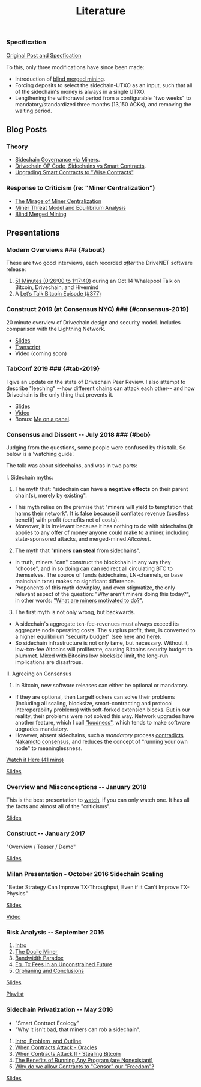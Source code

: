 ﻿---
layout: page
title: Literature
---

### Specification

[Original Post and Specfication](http://www.truthcoin.info/blog/drivechain/)

To this, only three modifications have since been made:

* Introduction of [blind merged mining](http://www.truthcoin.info/blog/blind-merged-mining/).
* Forcing deposits to select the sidechain-UTXO as an input, such that all of the sidechain's money is always in a single UTXO.
* Lengthening the withdrawal period from a configurable "two weeks" to mandatory/standardized three months (13,150 ACKs), and removing the waiting period.


## Blog Posts

### Theory

* [Sidechain Governance via Miners](http://www.truthcoin.info/blog/contracts-oracles-sidechains/).
* [Drivechain OP Code, Sidechains vs Smart Contracts](http://www.truthcoin.info/blog/drivechain-op-code/).
* [Upgrading Smart Contracts to "Wise Contracts"](http://www.truthcoin.info/blog/wise-contracts/).

### Response to Criticism (re: "Miner Centralization")

* [The Mirage of Miner Centralization](http://www.truthcoin.info/blog/mirage-miner-centralization/)
* [Miner Threat Model and Equilibrium Analysis](http://www.truthcoin.info/blog/mining-threat-equilibrium/)
* [Blind Merged Mining](http://www.truthcoin.info/blog/blind-merged-mining/)



## Presentations

### Modern Overviews ### {#about}

These are two good interviews, each recorded *after* the DriveNET software release:

1. [51 Minutes (0:26:00 to 1:17:40)](https://www.youtube.com/embed/VmN6riYe2tI?&rel=0&autoplay=1&start=1605&end=4660) during an Oct 14 Whalepool Talk on Bitcoin, Drivechain, and Hivemind
2. A [Let’s Talk Bitcoin Episode (#377)](https://letstalkbitcoin.com/blog/post/lets-talk-bitcoin-377-sidechains-drivechains-and-the-apple-store)


### Construct 2019 (at Consensus NYC) ### {#consensus-2019}

20 minute overview of Drivechain design and security model. Includes comparison with the Lightning Network.

* [Slides](/media/slides/construct-2019.pdf)
* [Transcript](/media/slides/construct-2019-speech.pdf)
* Video (coming soon)



### TabConf 2019 ### {#tab-2019}

I give an update on the state of Drivechain Peer Review. I also attempt to describe "leeching" --how different chains can attack each other-- and how Drivechain is the only thing that prevents it.

* [Slides](/media/slides/tab-2019.pdf)
* [Video](https://www.youtube.com/watch?v=uJSWSTEDOF0)
* Bonus: [Me on a panel](https://www.youtube.com/watch?v=V3cvH2eWqfU).

### Consensus and Dissent -- July 2018 ### {#bob}

Judging from the questions, some people were confused by this talk. So below is a 'watching guide'.

The talk was about sidechains, and was in two parts:

I. Sidechain myths:

  1. The myth that: "sidechain can have a **negative effects** on their parent chain(s), merely by existing".
  * This myth relies on the premise that "miners will yield to temptation that harms their network". It is false because it conflates revenue (costless benefit) with profit (benefits net of costs).
  * Moreover, it is irrelevant because it has nothing to do with sidechains (it applies to any offer of money anyone could make to a miner, including state-sponsored attacks, and merged-mined *Altcoins*).
  2. The myth that "**miners can steal** from sidechains".
  * In truth, miners "can" construct the blockchain in any way they "choose", and in so doing can can redirect all circulating BTC to themselves. The source of funds (sidechains, LN-channels, or base mainchain txns) makes no significant difference.
  * Proponents of this myth downplay, and even stigmatize, the only relevant aspect of the question: "Why aren't miners doing this today?", in other words: ["What are miners motivated to do?"](http://www.drivechain.info/media/meme3.png).
  3. The first myth is not only wrong, but backwards.
  * A sidechain's aggregate txn-fee-revenues must always exceed its aggregate node operating costs. The surplus profit, then, is converted to a higher equilibrium "security budget" (see [here](https://medium.com/coinmonks/bitcoin-security-a-negative-exponential-95e78b6b575#665a) and [here](http://www.truthcoin.info/blog/pow-and-mining/)).
  * So sidechain infrastructure is not only tame, but necessary. Without it, low-txn-fee Altcoins will proliferate, causing Bitcoins security budget to plummet. Mixed with Bitcoins low blocksize limit, the long-run implications are disastrous.

II. Agreeing on Consensus

  1. In Bitcoin, new software releases can either be optional or mandatory.
  * If they are optional, then LargeBlockers can solve their problems (including all scaling, blocksize, smart-contracting and protocol interoperability problems) with soft-forked extension blocks. But in our reality, their problems were not solved this way. Network upgrades have another feature, which I call ["loudness"](http://www.truthcoin.info/blog/protocol-upgrade-terminology/), which tends to make software upgrades mandatory.
  * However, absent sidechains, such a *mandatory* process [contradicts Nakamoto consensus](http://www.truthcoin.info/blog/against-the-hard-fork/), and reduces the concept of "running your own node" to meaninglessness.

[Watch it Here (41 mins)](https://www.youtube.com/watch?v=15lBZQTN-eg) 

[Slides](/media/slides/consensus-and-dissent.pdf)


### Overview and Misconceptions -- January 2018

This is the best presentation to [watch](https://www.youtube.com/watch?v=gUbGT70wy5k), if you can only watch one. It has all the facts and almost all of the "criticisms".

[Slides](/media/slides/dc-overview-misconceptions.pdf)


### Construct -- January 2017

"Overview / Teaser / Demo"

[Slides](/media/slides/psztorc-drivechain-construct-2017.pdf)


### Milan Presentation - October 2016 Sidechain Scaling

"Better Strategy Can Improve TX-Throughput, Even if it Can't Improve TX-Physics"

[Slides](/media/slides/psztorc-milan.pdf)

[Video](https://www.youtube.com/watch?v=Gzg_u9gHc5Q&t=6575s)


### Risk Analysis -- September 2016

1. [Intro](https://www.youtube.com/watch?v=0goYH2sDw0w&list=PLw8-6ARlyVciNjgS_NFhAu-qt7HPf_dtg&index=1)
2. [The Docile Miner](https://www.youtube.com/watch?v=91TufmffIDg&list=PLw8-6ARlyVciNjgS_NFhAu-qt7HPf_dtg&index=2)
3. [Bandwidth Paradox](https://www.youtube.com/watch?v=9Yl4zd5V1W8&list=PLw8-6ARlyVciNjgS_NFhAu-qt7HPf_dtg&index=3)
4. [Eq. Tx Fees in an Unconstrained Future](https://www.youtube.com/watch?v=YErLEuOi3xU&list=PLw8-6ARlyVciNjgS_NFhAu-qt7HPf_dtg&index=4)
5. [Orphaning and Conclusions](https://www.youtube.com/watch?v=0gRDuLWq0Vg&list=PLw8-6ARlyVciNjgS_NFhAu-qt7HPf_dtg&index=5)

[Slides](/media/slides/psztorc-sidechain-risks.pdf)

[Playlist](https://www.youtube.com/playlist?list=PLw8-6ARlyVciNjgS_NFhAu-qt7HPf_dtg)


### Sidechain Privatization -- May 2016

* "Smart Contract Ecology"
* "Why it isn't bad, that miners can rob a sidechain".

1. [Intro, Problem, and Outline](https://www.youtube.com/watch?v=xGu0o8HH10U&list=PLw8-6ARlyVciMH79ZyLOpImsMug3LgNc4&index=1)
2. [When Contracts Attack - Oracles](https://www.youtube.com/watch?v=2OOKgTSrITs&list=PLw8-6ARlyVciMH79ZyLOpImsMug3LgNc4&index=2)
3. [When Contracts Attack II - Stealing Bitcoin](https://www.youtube.com/watch?v=S-65G-fp9zM&list=PLw8-6ARlyVciMH79ZyLOpImsMug3LgNc4&index=3)
4. [The Benefits of Running Any Program (are Nonexistant)](https://www.youtube.com/watch?v=k3L2Rdz06NM&list=PLw8-6ARlyVciMH79ZyLOpImsMug3LgNc4&index=4)
5. [Why do we allow Contracts to "Censor" our "Freedom"?](https://www.youtube.com/watch?v=GsnDUAkwlOw&list=PLw8-6ARlyVciMH79ZyLOpImsMug3LgNc4&index=5)

[Slides](/media/slides/psztorc-sidechain-privatization.pdf)

